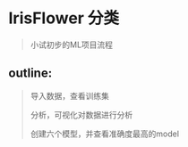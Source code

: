 # IrisFlower 分类

>   小试初步的ML项目流程

## outline:

>   导入数据，查看训练集
>
>   分析，可视化对数据进行分析
>
>   创建六个模型，并查看准确度最高的model

